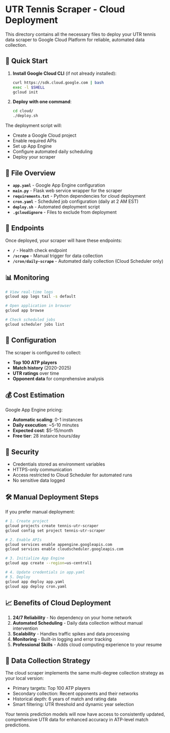# UTR Tennis Scraper - Cloud Deployment

This directory contains all the necessary files to deploy your UTR tennis data scraper to Google Cloud Platform for reliable, automated data collection.

## 🚀 Quick Start

1. **Install Google Cloud CLI** (if not already installed):
   ```bash
   curl https://sdk.cloud.google.com | bash
   exec -l $SHELL
   gcloud init
   ```

2. **Deploy with one command**:
   ```bash
   cd cloud/
   ./deploy.sh
   ```

The deployment script will:
- Create a Google Cloud project
- Enable required APIs
- Set up App Engine
- Configure automated daily scheduling
- Deploy your scraper

## 📁 File Overview

- **`app.yaml`** - Google App Engine configuration
- **`main.py`** - Flask web service wrapper for the scraper
- **`requirements.txt`** - Python dependencies for cloud deployment
- **`cron.yaml`** - Scheduled job configuration (daily at 2 AM EST)
- **`deploy.sh`** - Automated deployment script
- **`.gcloudignore`** - Files to exclude from deployment

## 🎯 Endpoints

Once deployed, your scraper will have these endpoints:

- **`/`** - Health check endpoint
- **`/scrape`** - Manual trigger for data collection
- **`/cron/daily-scrape`** - Automated daily collection (Cloud Scheduler only)

## 📊 Monitoring

```bash
# View real-time logs
gcloud app logs tail -s default

# Open application in browser
gcloud app browse

# Check scheduled jobs
gcloud scheduler jobs list
```

## 🔧 Configuration

The scraper is configured to collect:
- **Top 100 ATP players**
- **Match history** (2020-2025)
- **UTR ratings** over time
- **Opponent data** for comprehensive analysis

## 💰 Cost Estimation

Google App Engine pricing:
- **Automatic scaling**: 0-1 instances
- **Daily execution**: ~5-10 minutes
- **Expected cost**: $5-15/month
- **Free tier**: 28 instance hours/day

## 🔐 Security

- Credentials stored as environment variables
- HTTPS-only communication
- Access restricted to Cloud Scheduler for automated runs
- No sensitive data logged

## 🛠️ Manual Deployment Steps

If you prefer manual deployment:

```bash
# 1. Create project
gcloud projects create tennis-utr-scraper
gcloud config set project tennis-utr-scraper

# 2. Enable APIs
gcloud services enable appengine.googleapis.com
gcloud services enable cloudscheduler.googleapis.com

# 3. Initialize App Engine
gcloud app create --region=us-central1

# 4. Update credentials in app.yaml
# 5. Deploy
gcloud app deploy app.yaml
gcloud app deploy cron.yaml
```

## 📈 Benefits of Cloud Deployment

1. **24/7 Reliability** - No dependency on your home network
2. **Automated Scheduling** - Daily data collection without manual intervention
3. **Scalability** - Handles traffic spikes and data processing
4. **Monitoring** - Built-in logging and error tracking
5. **Professional Skills** - Adds cloud computing experience to your resume

## 🎾 Data Collection Strategy

The cloud scraper implements the same multi-degree collection strategy as your local version:
- Primary targets: Top 100 ATP players
- Secondary collection: Recent opponents and their networks
- Historical depth: 6 years of match and rating data
- Smart filtering: UTR threshold and dynamic year selection

Your tennis prediction models will now have access to consistently updated, comprehensive UTR data for enhanced accuracy in ATP-level match predictions.